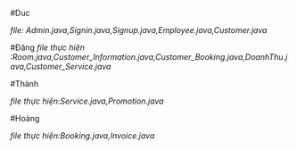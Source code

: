 #Duc

*file: Admin.java,Signin.java,Signup.java,Employee.java,Customer.java*

#Đăng
*file thực hiện :Room.java,Customer_Information.java,Customer_Booking.java,DoanhThu.java,Customer_Service.java*

#Thành

*file thực hiện:Service.java,Promotion.java*

#Hoàng

*file thực hiện:Booking.java,Invoice.java*
